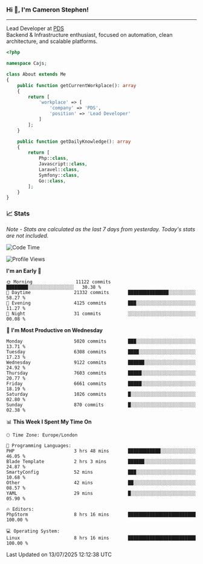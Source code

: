 ### Hi 👋, I'm Cameron Stephen!

---

Lead Developer at [PDS](https://prindatasolutions.co.uk)  
Backend & Infrastructure enthusiast, focused on automation, clean architecture, and scalable platforms.


```php
<?php

namespace Cajs;

class About extends Me
{
    public function getCurrentWorkplace(): array
    {
        return [
            'workplace' => [
                'company' => 'PDS',
                'position' => 'Lead Developer'
            ]
        ];
    }

    public function getDailyKnowledge(): array
    {
        return [
            Php::class,
            Javascript::class,
            Laravel::class,
            Symfony::class,
            Go::class,
        ];
    }
}
```

### 📈 Stats
<p><em>Note - Stats are calculated as the last 7 days from yesterday. Today's stats are not included.</em></p>


<!--START_SECTION:waka-->
![Code Time](http://img.shields.io/badge/Code%20Time-4%2C564%20hrs%2012%20mins-blue)

![Profile Views](http://img.shields.io/badge/Profile%20Views-0-blue)

**I'm an Early 🐤** 

```text
🌞 Morning                11122 commits       ████████░░░░░░░░░░░░░░░░░   30.38 % 
🌆 Daytime                21332 commits       ███████████████░░░░░░░░░░   58.27 % 
🌃 Evening                4125 commits        ███░░░░░░░░░░░░░░░░░░░░░░   11.27 % 
🌙 Night                  31 commits          ░░░░░░░░░░░░░░░░░░░░░░░░░   00.08 % 
```
📅 **I'm Most Productive on Wednesday** 

```text
Monday                   5020 commits        ███░░░░░░░░░░░░░░░░░░░░░░   13.71 % 
Tuesday                  6308 commits        ████░░░░░░░░░░░░░░░░░░░░░   17.23 % 
Wednesday                9122 commits        ██████░░░░░░░░░░░░░░░░░░░   24.92 % 
Thursday                 7603 commits        █████░░░░░░░░░░░░░░░░░░░░   20.77 % 
Friday                   6661 commits        █████░░░░░░░░░░░░░░░░░░░░   18.19 % 
Saturday                 1026 commits        █░░░░░░░░░░░░░░░░░░░░░░░░   02.80 % 
Sunday                   870 commits         █░░░░░░░░░░░░░░░░░░░░░░░░   02.38 % 
```


📊 **This Week I Spent My Time On** 

```text
🕑︎ Time Zone: Europe/London

💬 Programming Languages: 
PHP                      3 hrs 48 mins       ████████████░░░░░░░░░░░░░   46.05 % 
Blade Template           2 hrs 3 mins        ██████░░░░░░░░░░░░░░░░░░░   24.87 % 
SmartyConfig             52 mins             ███░░░░░░░░░░░░░░░░░░░░░░   10.68 % 
Other                    42 mins             ██░░░░░░░░░░░░░░░░░░░░░░░   08.57 % 
YAML                     29 mins             █░░░░░░░░░░░░░░░░░░░░░░░░   05.90 % 

🔥 Editors: 
PhpStorm                 8 hrs 16 mins       █████████████████████████   100.00 % 

💻 Operating System: 
Linux                    8 hrs 16 mins       █████████████████████████   100.00 % 
```


 Last Updated on 13/07/2025 12:12:38 UTC
<!--END_SECTION:waka-->
